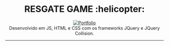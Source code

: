 <h1 align="center">RESGATE GAME  :helicopter:</h5>

<p align="center">
  <a href="https://github.com/alexrogeriodj/Construindo-o-seu-primeiro-jogo-de-naves" target="_blank">
    <img 
         src="https://github.com/lucasrmagalhaes/resgate-js/blob/main/img/capa.jpg" 
         alt="Portfolio" 
    />
  </a>
  <br />
  Desenvolvido em JS, HTML e CSS com os frameworks JQuery e JQuery Collision.
</p>

<hr />


